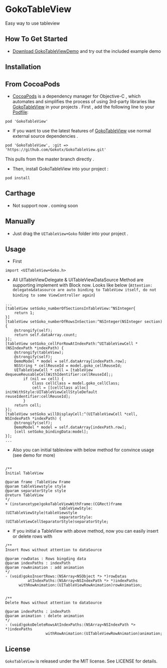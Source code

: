 # GokoTableView
Easy way to use tableview
## How To Get Started
- [Download GokoTableViewDemo](https://github.com/Gokotx/GokoTableView/archive/master.zip) and try out the included example demo

## Installation
## From CocoaPods
- [CocoaPods](https://cocoapods.org/) is a dependency manager for Objective-C , which automates and simplifies the process of using 3rd-party libraries like [GokoTableView](https://github.com/Gokotx/GokoTableView) in your projects . First , add the following line to your [Podfile](http://guides.cocoapods.org/using/using-cocoapods.html):
```
pod 'GokoTableView'
```
- If you want to use the latest features of [GokoTableView](https://github.com/Gokotx/GokoTableView) use normal external source dependencies .
```
pod 'GokoTableView', :git => 'https://github.com/Gokotx/GokoTableView.git'
```
This pulls from the master branch directly .
- Then,  install GokoTableView into your project :
```
pod install
```
## Carthage
- Not support now . coming soon
## Manually
- Just drag the `UITableView+Goko` folder into your project .
## Usage
- First 
```
import <UITableView+Goko.h>
```
- All UITableViewDelegate & UITableViewDataSource Method are supporting implement with Block now. Looks like below (`Attention: delegate&datasource are auto binding to TableView itself, do not binding to some ViewController again`)
```
...
[tableView setGoko_numberOfSectionsInTableView:^NSInteger{
    return 1;
}]
[tableView setGoko_numberOfRowsInSection:^NSInteger(NSInteger section) {
    @strongify(self);
    return self.dataArray.count;
}];
[tableView setGoko_cellForRowAtIndexPath:^UITableViewCell *(NSIndexPath *indexPath) {
    @strongify(tableView);
    @strongify(self);
    DemoModel * model = self.dataArray[indexPath.row];
    NSString * cellReuseId = model.goko_cellReuseId;
    UITableViewCell * cell = [tableView dequeueReusableCellWithIdentifier:cellReuseId];;
        if (nil == cell) {
            Class cellClass = model.goko_cellClass;
            cell = [[cellClass alloc] initWithStyle:UITableViewCellStyleDefault reuseIdentifier:cellReuseId];
        }
    return cell;
}];
[tableView setGoko_willDisplayCell:^(UITableViewCell *cell, NSIndexPath *indexPath) {
    @strongify(self);
    DemoModel * model = self.dataArray[indexPath.row];
    [cell setGoko_bindingData:model];
}];
...
```
- Also you can initial tableview with below method for convince usage (see demo for more)
```

/**
Initial TableView

@param frame :TableView Frame
@param tableViewstyle style
@param separatorStyle style
@return TableView
*/
+ (instancetype)gokoTableViewWithFrame:(CGRect)frame
                        tableViewStyle:(UITableViewStyle)tableViewstyle
                        separatorStyle:(UITableViewCellSeparatorStyle)separatorStyle;
```
- If you initial a TableView with above method, now you can easily insert  or delete rows with
```
/**
Insert Rows without attention to dataSource

@param rowDatas : Rows bingding data
@param indexPaths : indexPath
@param rowAnimation : add animation
*/
- (void)gokoInsertRows:(NSArray<NSObject *> *)rowDatas
          atIndexPaths:(NSArray<NSIndexPath *> *)indexPaths
      withRowAnimation:(UITableViewRowAnimation)rowAnimation;


/**
Delete Rows without attention to dataSource

@param indexPaths : indexPath
@param animation : delete animation
*/
- (void)gokoDeleteRowsAtIndexPaths:(NSArray<NSIndexPath *> *)indexPaths
                  withRowAnimation:(UITableViewRowAnimation)animation;
```
## License
`GokoTableView` is released under the MIT license. See LICENSE for details.
